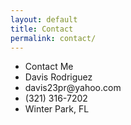```yaml
---
layout: default
title: Contact
permalink: contact/
---
```

<ul>
<li>Contact Me</li>
<li>Davis Rodriguez</li>

<li>davis23pr@yahoo.com</li>

<li>(321) 316-7202</li>

<li>Winter Park, FL</li>
</ul>